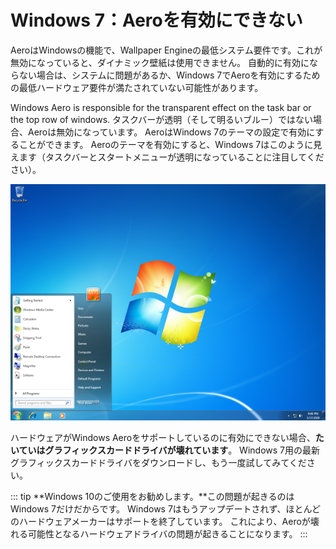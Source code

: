 # Windows 7：Aeroを有効にできない

AeroはWindowsの機能で、Wallpaper Engineの最低システム要件です。これが無効になっていると、ダイナミック壁紙は使用できません。 自動的に有効にならない場合は、システムに問題があるか、Windows 7でAeroを有効にするための最低ハードウェア要件が満たされていない可能性があります。

Windows Aero is responsible for the transparent effect on the task bar or the top row of windows. タスクバーが透明（そして明るいブルー）ではない場合、Aeroは無効になっています。 AeroはWindows 7のテーマの設定で有効にすることができます。 Aeroのテーマを有効にすると、Windows 7はこのように見えます（タスクバーとスタートメニューが透明になっていることに注目してください）。

![Aeroを使ったWindows 7](./w7.png)

ハードウェアがWindows Aeroをサポートしているのに有効にできない場合、**たいていはグラフィックスカードドライバが壊れています**。 Windows 7用の最新グラフィックスカードドライバをダウンロードし、もう一度試してみてください。

::: tip **Windows 10のご使用をお勧めします。**この問題が起きるのはWindows 7だけだからです。 Windows 7はもうアップデートされず、ほとんどのハードウェアメーカーはサポートを終了しています。 これにより、Aeroが壊れる可能性となるハードウェアドライバの問題が起きることになります。 :::
